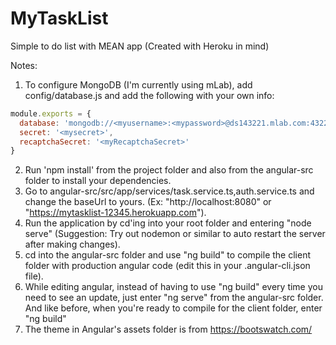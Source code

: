 # MyTaskList
Simple to do list with MEAN app (Created with Heroku in mind)

<!-- Live on Heroku @ https://mytasklist-71084.herokuapp.com/ -->

Notes:

1. To configure MongoDB (I'm currently using mLab), add config/database.js and add the following with your own info:

```javascript
module.exports = {
  database: 'mongodb://<myusername>:<mypassword>@ds143221.mlab.com:43221/<mydatabase>',
  secret: '<mysecret>',
  recaptchaSecret: '<myRecaptchaSecret>'
}
```

2. Run 'npm install' from the project folder and also from the angular-src folder to install your dependencies.
3. Go to angular-src/src/app/services/task.service.ts,auth.service.ts and change the baseUrl to yours. (Ex: "http://localhost:8080" or "https://mytasklist-12345.herokuapp.com").
3. Run the application by cd'ing into your root folder and entering "node serve" (Suggestion: Try out nodemon or similar to auto restart the server after making changes).
4. cd into the angular-src folder and use "ng build" to compile the client folder with production angular code (edit this in your .angular-cli.json file).
5. While editing angular, instead of having to use "ng build" every time you need to see an update, just enter "ng serve" from the angular-src folder. And like before, when you're ready to compile for the client folder, enter "ng build"
7. The theme in Angular's assets folder is from https://bootswatch.com/
